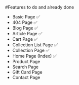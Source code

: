 #Features to do and already done

- Basic Page ✅
- 404 Page ✅
- Blog Page ✅
- Article Page ✅
- Cart Page ✅
- Collection List Page ✅
- Collection Page ✅
- Home Page (Index) ✅
- Product Page
- Search Page
- Gift Card Page
- Contact Page 